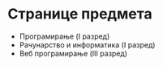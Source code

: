 # Странице предмета

- Програмирање (I разред)
- Рачунарство и информатика (I разред)
- Веб програмирање (III разред)
